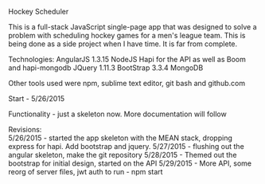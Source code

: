 Hockey Scheduler

This is a full-stack JavaScript single-page app that was designed to solve a problem with scheduling hockey games for a men's league team.  This is being done as a side project when I have time.  It is far from complete.

Technologies:
	AngularJS 1.3.15
	NodeJS
	Hapi for the API as well as Boom and hapi-mongodb
	JQuery 1.11.3
	BootStrap 3.3.4
	MongoDB

Other tools used were npm, sublime text editor, git bash and github.com

Start - 5/26/2015

Functionality - just a skeleton now.  More documentation will follow

Revisions:  
5/26/2015 - started the app skeleton with the MEAN stack, dropping express for hapi.  Add bootstrap and jquery.
5/27/2015 - flushing out the angular skeleton, make the git repository
5/28/2015 - Themed out the bootstrap for initial design, started on the API
5/29/2015 - More API, some reorg of server files, jwt auth
to run - npm start